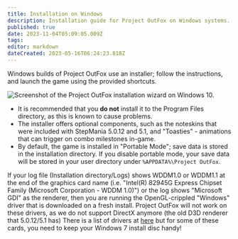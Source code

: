 ```yaml
---
title: Installation on Windows
description: Installation guide for Project OutFox on Windows systems.
published: true
date: 2023-11-04T05:09:05.009Z
tags: 
editor: markdown
dateCreated: 2023-05-16T06:24:23.818Z
---
```


Windows builds of Project OutFox use an installer; follow the instructions, and launch the game using the provided shortcuts. 

![Screenshot of the Project OutFox installation wizard on Windows 10.](/resources/outfox_installer.png)

* It is recommended that you **do not** install it to the Program Files directory, as this is known to cause problems.
* The installer offers optional components, such as the noteskins that were included with StepMania 5.0.12 and 5.1, and "Toasties" - animations that can trigger on combo milestones in-game.
* By default, the game is installed in "Portable Mode"; save data is stored in the installation directory. If you disable portable mode, your save data will be stored in your user directory under ``%APPDATA%\Project OutFox``.


If your log file (Installation directory/Logs) shows WDDM1.0 or WDDM1.1 at the end of the graphics card name (i.e. "Intel(R) 82945G Express Chipset Family (Microsoft Corporation - WDDM 1.0)") or the log shows "Microsoft GDI" as the renderer, then you are running the OpenGL-crippled "Windows" driver that is downloaded on a fresh install. Project OutFox will not work on these drivers, as we do not support DirectX anymore (the old D3D renderer that 5.0.12/5.1 has) There is a list of drivers at [here](https://www.intel.com/content/www/us/en/support/articles/000005733/graphics.html) but for some of these cards, you need to keep your Windows 7 install disc handy!

